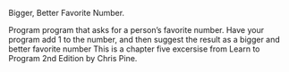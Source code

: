 
Bigger, Better Favorite Number.

Program program that asks for a person’s favorite number. 
Have your program add 1 to the number,
and then suggest the result as a bigger and better favorite number
This is a chapter five excersise from Learn to Program 2nd Edition by Chris Pine.